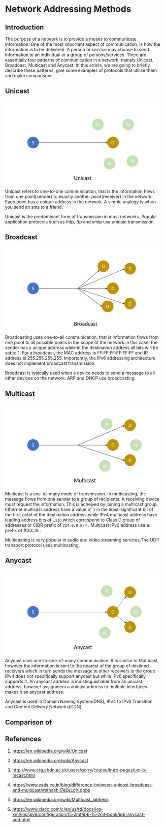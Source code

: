 # Network Addressing Methods

## Introduction
The purpose of a network is to provide a means to communicate information.  One of the most important aspect of communication, is how the information is to be delivered. A person or service may choose to send information to an individual or a group of persons/services. There are essentially four patterns of communication in a network, namely Unicast, Broadcast, Multicast and Anycast. In this article, we are going to briefly describe these patterns, give some examples of protocols that utilise them and make comparisons.

## Unicast
![unicast](https://github.com/rahul-thakoor/kws/raw/master/network_addressing/images/unicast.png)
Unicast refers to one-to-one communication, that is the information flows from one point(sender) to exactly another point(receiver) in the network. Each point has a unique address in the network. A simple analogy is when you send an sms to a friend.

Unicast is the predominant form of transmission in most networks. Popular application protocols such as http, ftp and smtp use unicast transmission. 

## Broadcast
![broadcast](https://github.com/rahul-thakoor/kws/raw/master/network_addressing/images/broadcast.png)
Broadcasting uses one-to-all communication, that is information flows from one point to all possible points in the scope of the network.In this case, the sender has a unique address while in the destination address all bits will be set to 1. For a broadcast, the MAC address is FF:FF:FF:FF:FF:FF and IP address is 255.255.255.255. Importantly, the IPv6 addressing architecture does not implement broadcast transmission.

Broadcast is typically used when a device needs to send a message to all other devices on the network. ARP and DHCP use broadcasting. 

## Multicast
![multicast](https://github.com/rahul-thakoor/kws/raw/master/network_addressing/images/multicast.png)
Multicast is a one-to-many mode of transmission. In multicasting, the message flows from one sender to a group of recipients. A receiving device must request the information. This is acheived by joining a multicast group. Ethernet multicast address have a value of `1` in the least-significant bit of the first octet of the destination address while IPv4 multicast address have leading address bits of `1110` which correspond to Class D group of addresses or CIDR prefix of `224.0.0.0/4` . Multicast IPv6 address use a prefix of ff00::/8 .

Multicasting is very popular in audio and video streaming services.The UDP transport protocol uses multicasting.

## Anycast
![anycast](https://github.com/rahul-thakoor/kws/raw/master/network_addressing/images/anycast.png)
Anycast uses one-to-one-of-many communication. It is similar to Multicast, however the information is sent to the nearest of the group of destined receivers which in turn sends the message to other receivers in the group. IPv4 does not specifically support anycast but while IPv6 specifically supports it. An anycast address is indistinguishable from an unicast address, however assignment a unicast address to multiple interfaces makes it an anycast address.

Anycast is used in Domain Naming System(DNS), IPv4 to IPv6 Transition and Content Delivery Networks(CDN).

## Comparison of 


## References
1. https://en.wikipedia.org/wiki/Unicast

2. https://en.wikipedia.org/wiki/Anycast

3. http://www.erg.abdn.ac.uk/users/gorry/course/intro-pages/uni-b-mcast.html

4. https://www.esds.co.in/blog/difference-between-unicast-broadcast-and-multicast/#sthash.I7eEeLgX.dpbs
5. https://en.wikipedia.org/wiki/Multicast_address

6. https://www.cisco.com/c/en/us/td/docs/ios-xml/ios/ipv6/configuration/15-2mt/ip6-15-2mt-book/ip6-anycast-add.html
